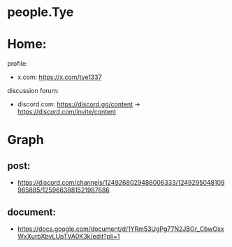 # people.Tye
# Home:
profile:
- x.com: https://x.com/tye1337

discussion forum:
- discord.com: https://discord.gg/content -> https://discord.com/invite/content

# Graph
## post:
- https://discord.com/channels/1249268029486006333/1249295048109985885/1259663881521987686

## document:
- https://docs.google.com/document/d/1YRm53UgPg77N2JBOr_CbwOxxWxXurbXbvLUpTVA0K3k/edit?pli=1

